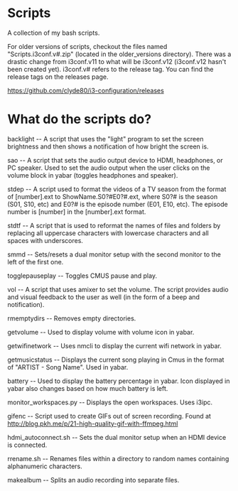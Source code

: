 # Scripts
A collection of my bash scripts.

<p>
For older versions of scripts, checkout the files named "Scripts.i3conf.v#.zip" (located in the older_versions directory). 
There was a drastic change from i3conf.v11 to what will be i3conf.v12 (i3conf.v12 hasn't been created yet). i3conf.v# 
refers to the release tag. You can find the release tags on the releases page.
</p>

https://github.com/clyde80/i3-configuration/releases

<h1>What do the scripts do?</h1>

backlight -- A script that uses the "light" program to set the screen 
brightness and then shows a notification of how bright the screen is.

sao -- A script that sets the audio output device to HDMI, headphones, 
or PC speaker. Used to set the audio output when the user clicks on the volume block in yabar (toggles headphones and speaker).

stdep -- A script used to format the videos of a TV season from the format of
[number].ext to ShowName.S0?#E0?#.ext, where S0?# is the season (S01, S10,
etc) and E0?# is the episode number (E01, E10, etc). The episode number is 
[number] in the [number].ext format.

stdtf -- A script that is used to reformat the names of files and folders by
replacing all uppercase characters with lowercase characters and all spaces 
with underscores.

smmd -- Sets/resets a dual monitor setup with the second monitor to the left
of the first one.

togglepauseplay -- Toggles CMUS pause and play.

vol -- A script that uses amixer to set the volume. The script provides audio
and visual feedback to the user as well (in the form of a beep and
notification).

rmemptydirs -- Removes empty directories.

getvolume -- Used to display volume with volume icon in yabar.

getwifinetwork -- Uses nmcli to display the current wifi network in yabar.

getmusicstatus -- Displays the current song playing in Cmus in the format of "ARTIST - Song Name". Used in yabar.

battery -- Used to display the battery percentage in yabar. Icon displayed in yabar also changes based on how much battery is left.

monitor_workspaces.py -- Displays the open workspaces. Uses i3ipc.

gifenc -- Script used to create GIFs out of screen recording. Found at http://blog.pkh.me/p/21-high-quality-gif-with-ffmpeg.html

hdmi_autoconnect.sh -- Sets the dual monitor setup when an HDMI device is connected.

rrename.sh -- Renames files within a directory to random names containing alphanumeric characters.

makealbum -- Splits an audio recording into separate files.
